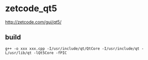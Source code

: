 # zetcode_qt5
http://zetcode.com/gui/qt5/

## build
```console
g++ -o xxx xxx.cpp -I/usr/include/qt/QtCore -I/usr/include/qt -L/usr/lib/qt -lQt5Core -fPIC
```
